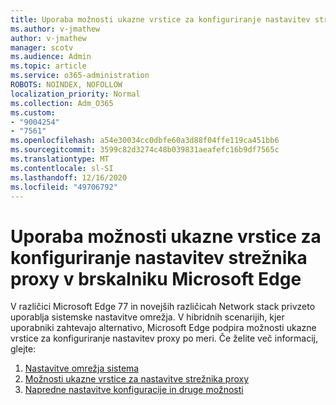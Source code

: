 ```yaml
---
title: Uporaba možnosti ukazne vrstice za konfiguriranje nastavitev strežnika proxy v brskalniku Microsoft Edge
ms.author: v-jmathew
author: v-jmathew
manager: scotv
ms.audience: Admin
ms.topic: article
ms.service: o365-administration
ROBOTS: NOINDEX, NOFOLLOW
localization_priority: Normal
ms.collection: Adm_O365
ms.custom:
- "9004254"
- "7561"
ms.openlocfilehash: a54e30034cc0dbfe60a3d88f04ffe119ca451bb6
ms.sourcegitcommit: 3599c82d3274c48b039831aeafefc16b9df7565c
ms.translationtype: MT
ms.contentlocale: sl-SI
ms.lasthandoff: 12/16/2020
ms.locfileid: "49706792"
---
```

# <a name="use-command-line-options-to-configure-proxy-settings-in-microsoft-edge"></a>Uporaba možnosti ukazne vrstice za konfiguriranje nastavitev strežnika proxy v brskalniku Microsoft Edge

V različici Microsoft Edge 77 in novejših različicah Network stack privzeto uporablja sistemske nastavitve omrežja. V hibridnih scenarijih, kjer uporabniki zahtevajo alternativo, Microsoft Edge podpira možnosti ukazne vrstice za konfiguriranje nastavitev proxy po meri. Če želite več informacij, glejte:

1. [Nastavitve omrežja sistema](https://go.microsoft.com/fwlink/?linkid=2133962)
2. [Možnosti ukazne vrstice za nastavitve strežnika proxy](https://go.microsoft.com/fwlink/?linkid=2134292)
3. [Napredne nastavitve konfiguracije in druge možnosti](https://go.microsoft.com/fwlink/?linkid=2134293)
